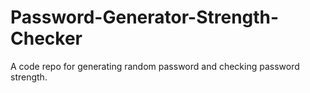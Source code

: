 # Password-Generator-Strength-Checker
A code repo for generating random password and checking password strength.
